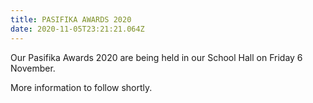 ```yaml
---
title: PASIFIKA AWARDS 2020
date: 2020-11-05T23:21:21.064Z
---
```

Our Pasifika Awards 2020 are being held in our School Hall on Friday 6 November.

More information to follow shortly.